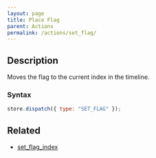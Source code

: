 ```yaml
---
layout: page
title: Place Flag
parent: Actions
permalink: /actions/set_flag/
---
```


## Description

Moves the flag to the current index in the timeline.

### Syntax

```js
store.dispatch({ type: "SET_FLAG" });
```

## Related

- [set_flag_index](./set_flag_index.md)
